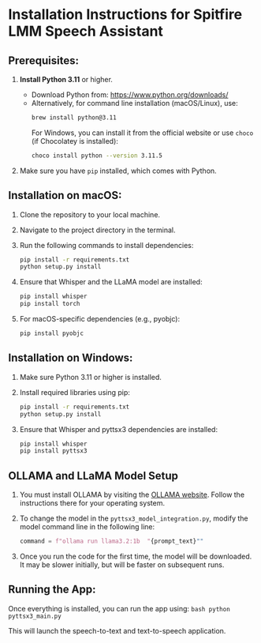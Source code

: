 
# Installation Instructions for Spitfire LMM Speech Assistant

## Prerequisites:
1. **Install Python 3.11** or higher. 
    - Download Python from: https://www.python.org/downloads/
    - Alternatively, for command line installation (macOS/Linux), use:
      ```bash
      brew install python@3.11
      ```
      For Windows, you can install it from the official website or use `choco` (if Chocolatey is installed):
      ```bash
      choco install python --version 3.11.5
      ```

2. Make sure you have `pip` installed, which comes with Python.

## Installation on macOS:
1. Clone the repository to your local machine.
2. Navigate to the project directory in the terminal.
3. Run the following commands to install dependencies:

    ```bash
    pip install -r requirements.txt
    python setup.py install
    ```

4. Ensure that Whisper and the LLaMA model are installed:

    ```bash
    pip install whisper
    pip install torch
    ```

5. For macOS-specific dependencies (e.g., pyobjc):

    ```bash
    pip install pyobjc
    ```

## Installation on Windows:
1. Make sure Python 3.11 or higher is installed.
2. Install required libraries using pip:
    ```bash
    pip install -r requirements.txt
    python setup.py install
    ```

3. Ensure that Whisper and pyttsx3 dependencies are installed:
    ```bash
    pip install whisper
    pip install pyttsx3
    ```

## OLLAMA and LLaMA Model Setup
1. You must install OLLAMA by visiting the [OLLAMA website](https://ollama.com/download). Follow the instructions there for your operating system.
2. To change the model in the `pyttsx3_model_integration.py`, modify the model command line in the following line:

    ```python
    command = f"ollama run llama3.2:1b  "{prompt_text}""
    ```

3. Once you run the code for the first time, the model will be downloaded. It may be slower initially, but will be faster on subsequent runs.

## Running the App:
Once everything is installed, you can run the app using:
    ```bash
    python pyttsx3_main.py
    ```

This will launch the speech-to-text and text-to-speech application.
